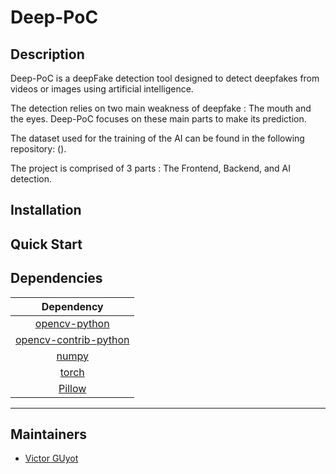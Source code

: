 # Deep-PoC

## Description
Deep-PoC is a deepFake detection tool designed to detect deepfakes from videos or images using artificial intelligence.

The detection relies on two main weakness of deepfake : The mouth and the eyes. Deep-PoC focuses on these main parts to make its prediction.

The dataset used for the training of the AI can be found in the following repository: ().

The project is comprised of 3 parts : The Frontend, Backend, and AI detection.



## Installation


## Quick Start


## Dependencies

|             Dependency           |
|:--------------------------------:|
| [opencv-python]()                |
| [opencv-contrib-python]()        |
| [numpy]()                        |
| [torch]()                       |
| [Pillow]()                      |


------------
## Maintainers

 - [Victor GUyot](https://github.com/MrSIooth)
